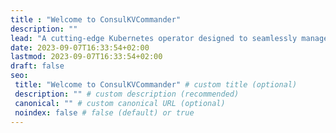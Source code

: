 ```yaml
---
title : "Welcome to ConsulKVCommander"
description: ""
lead: "A cutting-edge Kubernetes operator designed to seamlessly manage and secure HashiCorp's Consul Key-Value (KV) stores within Kubernetes environments."
date: 2023-09-07T16:33:54+02:00
lastmod: 2023-09-07T16:33:54+02:00
draft: false
seo:
 title: "Welcome to ConsulKVCommander" # custom title (optional)
 description: "" # custom description (recommended)
 canonical: "" # custom canonical URL (optional)
 noindex: false # false (default) or true
---
```


